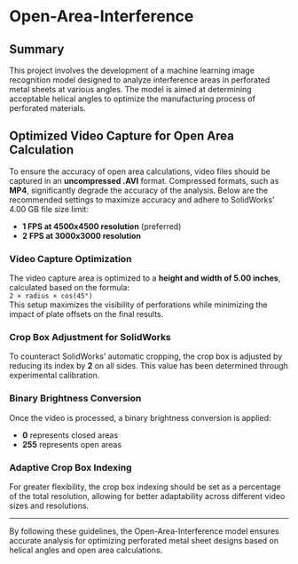# Open-Area-Interference

## Summary
This project involves the development of a machine learning image recognition model designed to analyze interference areas in perforated metal sheets at various angles. The model is aimed at determining acceptable helical angles to optimize the manufacturing process of perforated materials.

## Optimized Video Capture for Open Area Calculation
To ensure the accuracy of open area calculations, video files should be captured in an **uncompressed .AVI** format. Compressed formats, such as **MP4**, significantly degrade the accuracy of the analysis. Below are the recommended settings to maximize accuracy and adhere to SolidWorks' 4.00 GB file size limit:

- **1 FPS at 4500x4500 resolution** (preferred)
- **2 FPS at 3000x3000 resolution**

### Video Capture Optimization
The video capture area is optimized to a **height and width of 5.00 inches**, calculated based on the formula:  
`2 × radius × cos(45°)`  
This setup maximizes the visibility of perforations while minimizing the impact of plate offsets on the final results.

### Crop Box Adjustment for SolidWorks
To counteract SolidWorks’ automatic cropping, the crop box is adjusted by reducing its index by **2** on all sides. This value has been determined through experimental calibration.

### Binary Brightness Conversion
Once the video is processed, a binary brightness conversion is applied:
- **0** represents closed areas
- **255** represents open areas

### Adaptive Crop Box Indexing
For greater flexibility, the crop box indexing should be set as a percentage of the total resolution, allowing for better adaptability across different video sizes and resolutions.

---

By following these guidelines, the Open-Area-Interference model ensures accurate analysis for optimizing perforated metal sheet designs based on helical angles and open area calculations.
